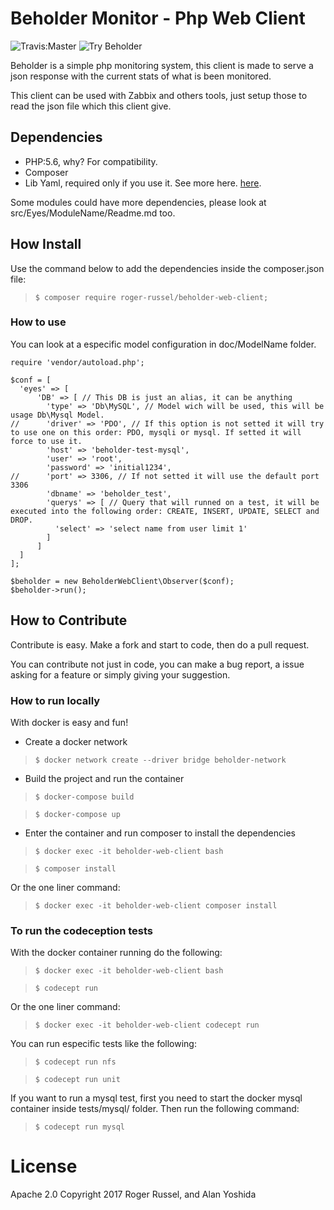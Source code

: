# Beholder Monitor - Php Web Client

![Travis:Master](https://travis-ci.org/RogerRussel/beholder-web-client.svg?branch=master "Travis Master")
![Try Beholder](https://raw.githubusercontent.com/RogerRussel/beholder-web-client/master/opt/img/beholder.jpg)

Beholder is a simple php monitoring system, this client is made to serve a json response with the current stats of what is been monitored.

This client can be used with Zabbix and others tools, just setup those to read the json file which this client give.

## Dependencies

* PHP:5.6, why? For compatibility.
* Composer
* Lib Yaml, required only if you use it. See more here. [here](doc/YAML.md).

Some modules could have more dependencies, please look at src/Eyes/ModuleName/Readme.md too.

## How Install

Use the command below to add the dependencies inside the composer.json file:

> `$ composer require roger-russel/beholder-web-client;`

### How to use

You can look at a especific model configuration in doc/ModelName folder.

```
require 'vendor/autoload.php';

$conf = [
  'eyes' => [
      'DB' => [ // This DB is just an alias, it can be anything
        'type' => 'Db\MySQL', // Model wich will be used, this will be usage Db\Mysql Model.
//      'driver' => 'PDO', // If this option is not setted it will try to use one on this order: PDO, mysqli or mysql. If setted it will force to use it.
        'host' => 'beholder-test-mysql',
        'user' => 'root',
        'password' => 'initial1234',
//      'port' => 3306, // If not setted it will use the default port 3306
        'dbname' => 'beholder_test',
        'querys' => [ // Query that will runned on a test, it will be executed into the following order: CREATE, INSERT, UPDATE, SELECT and DROP.
          'select' => 'select name from user limit 1'
        ]
      ]
  ]
];

$beholder = new BeholderWebClient\Observer($conf);
$beholder->run();
```


## How to Contribute

Contribute is easy. Make a fork and start to code, then do a pull request.

You can contribute not just in code, you can make a bug report, a issue asking for a feature or simply giving your suggestion.


### How to run locally

With docker is easy and fun!

* Create a docker network

> `$ docker network create --driver bridge beholder-network`

* Build the project and run the container

> `$ docker-compose build`

> `$ docker-compose up`

* Enter the container and run composer to install the dependencies

> `$ docker exec -it beholder-web-client bash`

> `$ composer install`

Or the one liner command:

> `$ docker exec -it beholder-web-client composer install`

### To run the codeception tests
With the docker container running do the following:

> `$ docker exec -it beholder-web-client bash`

> `$ codecept run`

Or the one liner command:

> `$ docker exec -it beholder-web-client codecept run`

You can run especific tests like the following:

> `$ codecept run nfs`

> `$ codecept run unit`

If you want to run a mysql test, first you need to start the docker mysql container inside tests/mysql/ folder. Then run the following command:

> `$ codecept run mysql `

# License

Apache 2.0
Copyright 2017 Roger Russel, and Alan Yoshida
